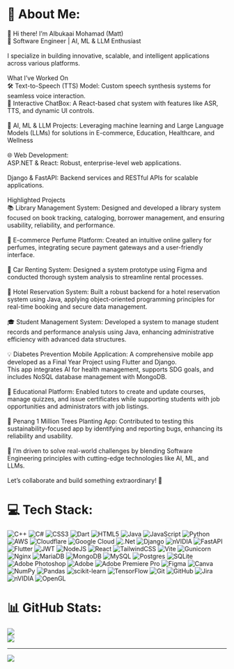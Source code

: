# 💫 About Me:
👋 Hi there! I’m Albukaai Mohamad (Matt)<br>🚀 Software Engineer | AI, ML & LLM Enthusiast<br><br>I specialize in building innovative, scalable, and intelligent applications across various platforms.<br><br>What I’ve Worked On<br>🛠 Text-to-Speech (TTS) Model: Custom speech synthesis systems for seamless voice interaction.<br>💬 Interactive ChatBox: A React-based chat system with features like ASR, TTS, and dynamic UI controls.<br><br>🤖 AI, ML & LLM Projects: Leveraging machine learning and Large Language Models (LLMs) for solutions in E-commerce, Education, Healthcare, and Wellness<br><br>🌐 Web Development:<br>ASP.NET & React: Robust, enterprise-level web applications.<br><br>Django & FastAPI: Backend services and RESTful APIs for scalable applications.<br><br>Highlighted Projects<br>📚 Library Management System: Designed and developed a library system focused on book tracking, cataloging, borrower management, and ensuring usability, reliability, and performance.<br><br>🛒 E-commerce Perfume Platform: Created an intuitive online gallery for perfumes, integrating secure payment gateways and a user-friendly interface.<br><br>🚗 Car Renting System: Designed a system prototype using Figma and conducted thorough system analysis to streamline rental processes.<br><br>🏨 Hotel Reservation System: Built a robust backend for a hotel reservation system using Java, applying object-oriented programming principles for real-time booking and secure data management.<br><br>🎓 Student Management System: Developed a system to manage student records and performance analysis using Java, enhancing administrative efficiency with advanced data structures.<br><br>💡 Diabetes Prevention Mobile Application: A comprehensive mobile app developed as a Final Year Project using Flutter and Django.<br>This app integrates AI for health management, supports SDG goals, and includes NoSQL database management with MongoDB.<br><br>📘 Educational Platform: Enabled tutors to create and update courses, manage quizzes, and issue certificates while supporting students with job opportunities and administrators with job listings.<br><br>🌳 Penang 1 Million Trees Planting App: Contributed to testing this sustainability-focused app by identifying and reporting bugs, enhancing its reliability and usability.<br><br>🔎 I’m driven to solve real-world challenges by blending Software Engineering principles with cutting-edge technologies like AI, ML, and LLMs.<br><br>Let’s collaborate and build something extraordinary! 🚀<br>


# 💻 Tech Stack:
![C++](https://img.shields.io/badge/c++-%2300599C.svg?style=for-the-badge&logo=c%2B%2B&logoColor=white) ![C#](https://img.shields.io/badge/c%23-%23239120.svg?style=for-the-badge&logo=csharp&logoColor=white) ![CSS3](https://img.shields.io/badge/css3-%231572B6.svg?style=for-the-badge&logo=css3&logoColor=white) ![Dart](https://img.shields.io/badge/dart-%230175C2.svg?style=for-the-badge&logo=dart&logoColor=white) ![HTML5](https://img.shields.io/badge/html5-%23E34F26.svg?style=for-the-badge&logo=html5&logoColor=white) ![Java](https://img.shields.io/badge/java-%23ED8B00.svg?style=for-the-badge&logo=openjdk&logoColor=white) ![JavaScript](https://img.shields.io/badge/javascript-%23323330.svg?style=for-the-badge&logo=javascript&logoColor=%23F7DF1E) ![Python](https://img.shields.io/badge/python-3670A0?style=for-the-badge&logo=python&logoColor=ffdd54) ![AWS](https://img.shields.io/badge/AWS-%23FF9900.svg?style=for-the-badge&logo=amazon-aws&logoColor=white) ![Cloudflare](https://img.shields.io/badge/Cloudflare-F38020?style=for-the-badge&logo=Cloudflare&logoColor=white) ![Google Cloud](https://img.shields.io/badge/GoogleCloud-%234285F4.svg?style=for-the-badge&logo=google-cloud&logoColor=white) ![.Net](https://img.shields.io/badge/.NET-5C2D91?style=for-the-badge&logo=.net&logoColor=white) ![Django](https://img.shields.io/badge/django-%23092E20.svg?style=for-the-badge&logo=django&logoColor=white) ![nVIDIA](https://img.shields.io/badge/cuda-000000.svg?style=for-the-badge&logo=nVIDIA&logoColor=green) ![FastAPI](https://img.shields.io/badge/FastAPI-005571?style=for-the-badge&logo=fastapi) ![Flutter](https://img.shields.io/badge/Flutter-%2302569B.svg?style=for-the-badge&logo=Flutter&logoColor=white) ![JWT](https://img.shields.io/badge/JWT-black?style=for-the-badge&logo=JSON%20web%20tokens) ![NodeJS](https://img.shields.io/badge/node.js-6DA55F?style=for-the-badge&logo=node.js&logoColor=white) ![React](https://img.shields.io/badge/react-%2320232a.svg?style=for-the-badge&logo=react&logoColor=%2361DAFB) ![TailwindCSS](https://img.shields.io/badge/tailwindcss-%2338B2AC.svg?style=for-the-badge&logo=tailwind-css&logoColor=white) ![Vite](https://img.shields.io/badge/vite-%23646CFF.svg?style=for-the-badge&logo=vite&logoColor=white) ![Gunicorn](https://img.shields.io/badge/gunicorn-%298729.svg?style=for-the-badge&logo=gunicorn&logoColor=white) ![Nginx](https://img.shields.io/badge/nginx-%23009639.svg?style=for-the-badge&logo=nginx&logoColor=white) ![MariaDB](https://img.shields.io/badge/MariaDB-003545?style=for-the-badge&logo=mariadb&logoColor=white) ![MongoDB](https://img.shields.io/badge/MongoDB-%234ea94b.svg?style=for-the-badge&logo=mongodb&logoColor=white) ![MySQL](https://img.shields.io/badge/mysql-4479A1.svg?style=for-the-badge&logo=mysql&logoColor=white) ![Postgres](https://img.shields.io/badge/postgres-%23316192.svg?style=for-the-badge&logo=postgresql&logoColor=white) ![SQLite](https://img.shields.io/badge/sqlite-%2307405e.svg?style=for-the-badge&logo=sqlite&logoColor=white) ![Adobe Photoshop](https://img.shields.io/badge/adobe%20photoshop-%2331A8FF.svg?style=for-the-badge&logo=adobe%20photoshop&logoColor=white) ![Adobe](https://img.shields.io/badge/adobe-%23FF0000.svg?style=for-the-badge&logo=adobe&logoColor=white) ![Adobe Premiere Pro](https://img.shields.io/badge/Adobe%20Premiere%20Pro-9999FF.svg?style=for-the-badge&logo=Adobe%20Premiere%20Pro&logoColor=white) ![Figma](https://img.shields.io/badge/figma-%23F24E1E.svg?style=for-the-badge&logo=figma&logoColor=white) ![Canva](https://img.shields.io/badge/Canva-%2300C4CC.svg?style=for-the-badge&logo=Canva&logoColor=white) ![NumPy](https://img.shields.io/badge/numpy-%23013243.svg?style=for-the-badge&logo=numpy&logoColor=white) ![Pandas](https://img.shields.io/badge/pandas-%23150458.svg?style=for-the-badge&logo=pandas&logoColor=white) ![scikit-learn](https://img.shields.io/badge/scikit--learn-%23F7931E.svg?style=for-the-badge&logo=scikit-learn&logoColor=white) ![TensorFlow](https://img.shields.io/badge/TensorFlow-%23FF6F00.svg?style=for-the-badge&logo=TensorFlow&logoColor=white) ![Git](https://img.shields.io/badge/git-%23F05033.svg?style=for-the-badge&logo=git&logoColor=white) ![GitHub](https://img.shields.io/badge/github-%23121011.svg?style=for-the-badge&logo=github&logoColor=white) ![Jira](https://img.shields.io/badge/jira-%230A0FFF.svg?style=for-the-badge&logo=jira&logoColor=white) ![nVIDIA](https://img.shields.io/badge/nVIDIA-%2376B900.svg?style=for-the-badge&logo=nVIDIA&logoColor=white) ![OpenGL](https://img.shields.io/badge/OpenGL-white?logo=OpenGL&style=for-the-badge)
# 📊 GitHub Stats:

![](https://nirzak-streak-stats.vercel.app/?user=matt1tech&theme=dark&hide_border=false)<br/>
![](https://github-readme-stats.vercel.app/api/top-langs/?username=matt1tech&theme=dark&hide_border=false&include_all_commits=true&count_private=true&layout=compact)

---
[![](https://visitcount.itsvg.in/api?id=matt1tech&icon=0&color=0)](https://visitcount.itsvg.in)

<!-- Proudly created with GPRM ( https://gprm.itsvg.in ) -->
